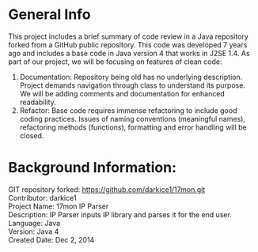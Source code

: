# General Info

This project includes a brief summary of code review in a Java repository forked 
from a GitHub public repository.
This code was developed 7 years ago and includes a base code in Java version 4 that
works in J2SE 1.4.
As part of our project, we will be focusing on features of clean code:
1. Documentation: Repository being old has no underlying description. Project demands 
   navigation through class to understand its purpose. We will be adding comments and 
   documentation for enhanced readability.
2. Refactor: Base code requires immense refactoring to include good coding practices. 
   Issues of naming conventions (meaningful names), refactoring methods (functions), 
   formatting and error handling will be closed.

# Background Information:

GIT repository forked: https://github.com/darkice1/17mon.git  
Contributor: darkice1  
Project Name: 17mon IP Parser  
Description: IP Parser inputs IP library and parses it for the end user.  
Language: Java  
Version: Java 4  
Created Date: Dec 2, 2014  
                                                                           

